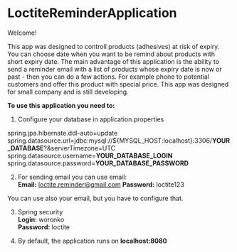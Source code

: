 # LoctiteReminderApplication

Welcome!

This app was designed to controll products (adhesives) at risk of expiry. You can choose date when you want to be remind about products with short expiry date. 
The main advantage of this application is the ability to send a reminder email with a list of products whose expiry date is now or past - then you can do a few actions. For example phone to potential customers and offer this product with special price.
This app was designed for small company and is still developing.

<b>To use this application you need to:</b>

1. Configure your database in application.properties

spring.jpa.hibernate.ddl-auto=update <br>
spring.datasource.url=jdbc:mysql://${MYSQL_HOST:localhost}:3306/<b>YOUR_DATABASE</b>?&serverTimezone=UTC<br>
spring.datasource.username=<b>YOUR_DATABASE_LOGIN</b><br>
spring.datasource.password=<b>YOUR_DATABASE_PASSWORD</b><br>

2. For sending email you can use email:<br>
<b>Email:</b> loctite.reminder@gmail.com 
<b>Password:</b> loctite123

You can use also your email, but you have to configure that.

3. Spring security<br>
<b>Login:</b> woronko <br>
<b>Password:</b> loctite

4. By default, the application runs on <b>localhost:8080</b>
